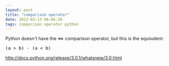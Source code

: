 ```yaml
---
layout: post
title: "comparison operator"
date: 2012-03-13 06:04:10
tags: comparison operator python
---
```


<p>
Python doesn't have the <=> comparison operator, but this is the equivalent:

<pre>
(a > b) - (a < b)
</pre>

<p>
<a href="http://docs.python.org/release/3.0.1/whatsnew/3.0.html">http://docs.python.org/release/3.0.1/whatsnew/3.0.html</a>

</p>
